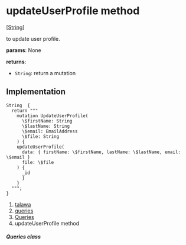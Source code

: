 
<div>

# updateUserProfile method

</div>


[[String](https://api.flutter.dev/flutter/dart-core/String-class.html)]




to update user profile.

**params**: None

**returns**:

-   `String`: return a mutation



## Implementation

``` language-dart
String  {
  return """
    mutation UpdateUserProfile(
      \$firstName: String
      \$lastName: String
      \$email: EmailAddress
      \$file: String
    ) {
    updateUserProfile(
      data: { firstName: \$firstName, lastName: \$lastName, email: \$email }
      file: \$file
    ) {
      _id
      }
    }
  """;
}
```







1.  [talawa](../../index.md)
2.  [queries](../../utils_queries/)
3.  [Queries](../../utils_queries/Queries-class.md)
4.  updateUserProfile method

##### Queries class







